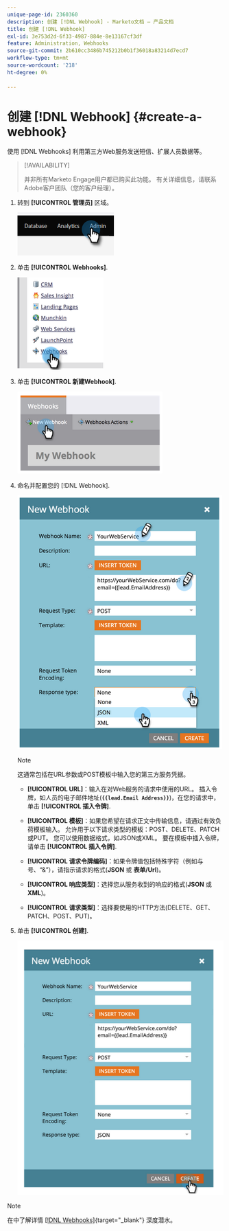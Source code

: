 ```yaml
---
unique-page-id: 2360360
description: 创建 [!DNL Webhook] - Marketo文档 — 产品文档
title: 创建 [!DNL Webhook]
exl-id: 3e753d2d-6f33-4987-884e-8e13167cf3df
feature: Administration, Webhooks
source-git-commit: 2b610cc3486b745212b0b1f36018a83214d7ecd7
workflow-type: tm+mt
source-wordcount: '218'
ht-degree: 0%

---
```


# 创建 [!DNL Webhook] {#create-a-webhook}

使用 [!DNL Webhooks] 利用第三方Web服务发送短信、扩展人员数据等。

>[!AVAILABILITY]
>
>并非所有Marketo Engage用户都已购买此功能。 有关详细信息，请联系Adobe客户团队（您的客户经理）。

1. 转到 **[!UICONTROL 管理员]** 区域。

   ![](assets/create-a-webhook-1.png)

1. 单击 **[!UICONTROL Webhooks]**.

   ![](assets/create-a-webhook-2.png)

1. 单击 **[!UICONTROL 新建Webhook]**.

   ![](assets/create-a-webhook-3.png)

1. 命名并配置您的 [!DNL Webhook].

   ![](assets/create-a-webhook-4.png)

   >[!NOTE]
   >
   >这通常包括在URL参数或POST模板中输入您的第三方服务凭据。

   * **[!UICONTROL URL]**：输入在对Web服务的请求中使用的URL。 插入令牌，如人员的电子邮件地址(**`{{lead.Email Address}}`**)，在您的请求中，单击 **[!UICONTROL 插入令牌]**.

   * **[!UICONTROL 模板]**：如果您希望在请求正文中传输信息，请通过有效负荷模板输入。 允许用于以下请求类型的模板：POST、DELETE、PATCH或PUT。 您可以使用数据格式，如JSON或XML。 要在模板中插入令牌，请单击 **[!UICONTROL 插入令牌]**.

   * **[!UICONTROL 请求令牌编码]**：如果令牌值包括特殊字符（例如与号、“&amp;”），请指示请求的格式(**JSON** 或 **表单/Url**)。

   * **[!UICONTROL 响应类型]**：选择您从服务收到的响应的格式(**JSON** 或 **XML**)。

   * **[!UICONTROL 请求类型]**：选择要使用的HTTP方法(DELETE、GET、PATCH、POST、PUT)。

1. 单击 **[!UICONTROL 创建]**.

   ![](assets/create-a-webhook-5.png)

>[!NOTE]
>
>在中了解详情 [[!DNL Webhooks]](https://experienceleague.adobe.com/en/docs/marketo-developer/marketo/webhooks/webhooks){target="_blank"} 深度潜水。
